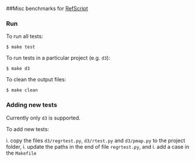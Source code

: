 ##Misc benchmarks for [RefScript](https://github.com/UCSD-PL/RefScript)

### Run

To run all tests:
```
$ make test
```

To run tests in a particular project (e.g. `d3`): 
```
$ make d3
```

To clean the output files:
```
$ make clean
```


### Adding new tests

Currently only `d3` is supported.

To add new tests:

i. copy the files `d3/regrtest.py`, `d3/rtest.py` and `d3/pmap.py` to the project folder,
i. update the paths in the end of file `regrtest.py`, and
i. add a case in the `Makefile`
